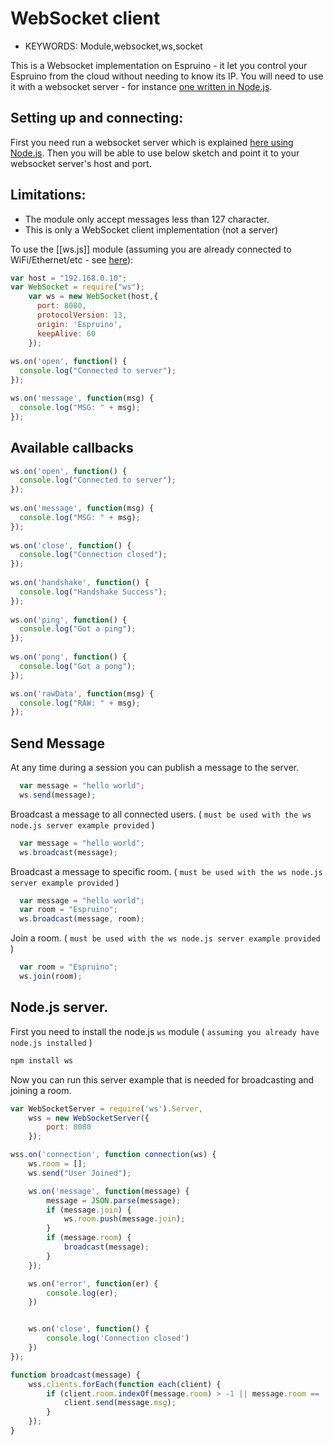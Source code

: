 <!--- Copyright (c) 2015 Gordon Williams & Sameh Hady. See the file LICENSE for copying permission. -->
WebSocket client
=====================

* KEYWORDS: Module,websocket,ws,socket

This is a Websocket implementation on Espruino - it let you control your Espruino from the cloud without needing to know its IP. 
You will need to use it with a websocket server - for instance [one written in Node.js](https://www.npmjs.com/package/ws).

Setting up and connecting:
-----------

First you need run a websocket server which is explained [here using Node.js](https://www.npmjs.com/package/ws). Then you will be able to use below sketch and point it to your websocket server's host and port.

Limitations:
-----------

* The module only accept messages less than 127 character.
* This is only a WebSocket client implementation (not a server)


To use the [[ws.js]] module (assuming you are already connected to WiFi/Ethernet/etc - see [here](/Internet)):


```js
var host = "192.168.0.10";
var WebSocket = require("ws");
    var ws = new WebSocket(host,{
      port: 8080,
      protocolVersion: 13,
      origin: 'Espruino',
      keepAlive: 60
    });
	
ws.on('open', function() {
  console.log("Connected to server");
});

ws.on('message', function(msg) {
  console.log("MSG: " + msg);
});
```
Available callbacks
-----------

```js
ws.on('open', function() {
  console.log("Connected to server");
});
	
ws.on('message', function(msg) {
  console.log("MSG: " + msg);
});
	
ws.on('close', function() {
  console.log("Connection closed");
});
	
ws.on('handshake', function() {
  console.log("Handshake Success");
});
	
ws.on('ping', function() {
  console.log("Got a ping");
});
	
ws.on('pong', function() {
  console.log("Got a pong");
});

ws.on('rawData', function(msg) {
  console.log("RAW: " + msg);
});
```

Send Message
-----------

At any time during a session you can publish a message to the server.
```js
  var message = "hello world";
  ws.send(message);
```

Broadcast a message to all connected users. ( `must be used with the ws node.js server example provided` )
```js
  var message = "hello world";
  ws.broadcast(message);
```

Broadcast a message to specific room. ( `must be used with the ws node.js server example provided` )
```js
  var message = "hello world";
  var room = "Espruino";
  ws.broadcast(message, room);
```

Join a room. ( `must be used with the ws node.js server example provided` )
```js
  var room = "Espruino";
  ws.join(room);
```

Node.js server.
-----------

First you need to install the node.js `ws` module ( `assuming you already have node.js installed` )

```js
npm install ws
```

Now you can run this server example that is needed for broadcasting and joining a room.
```js
var WebSocketServer = require('ws').Server,
    wss = new WebSocketServer({
        port: 8080
    });

wss.on('connection', function connection(ws) {
    ws.room = [];
    ws.send("User Joined");

    ws.on('message', function(message) {
        message = JSON.parse(message);
        if (message.join) {
            ws.room.push(message.join);
        }
        if (message.room) {
            broadcast(message);
        }
    });

    ws.on('error', function(er) {
        console.log(er);
    })


    ws.on('close', function() {
        console.log('Connection closed')
    })
});

function broadcast(message) {
    wss.clients.forEach(function each(client) {
        if (client.room.indexOf(message.room) > -1 || message.room == 'all') {
            client.send(message.msg);
        }
    });
}
```

